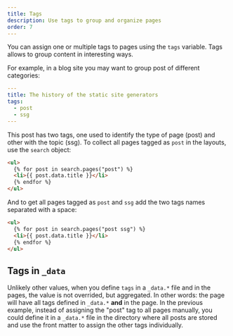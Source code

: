 ```yaml
---
title: Tags
description: Use tags to group and organize pages
order: 7
---
```


You can assign one or multiple tags to pages using the `tags` variable. Tags
allows to group content in interesting ways.

For example, in a blog site you may want to group post of different categories:

```yaml
---
title: The history of the static site generators
tags:
  - post
  - ssg
---
```

This post has two tags, one used to identify the type of page (post) and other
with the topic (ssg). To collect all pages tagged as `post` in the layouts, use
the `search` object:

```html
<ul>
  {% for post in search.pages("post") %}
  <li>{{ post.data.title }}</li>
  {% endfor %}
</ul>
```

And to get all pages tagged as `post` and `ssg` add the two tags names separated
with a space:

```html
<ul>
  {% for post in search.pages("post ssg") %}
  <li>{{ post.data.title }}</li>
  {% endfor %}
</ul>
```

## Tags in `_data`

Unlikely other values, when you define `tags` in a `_data.*` file and in the
pages, the value is not overrided, but aggregated. In other words: the page will
have all tags defined in `_data.*` **and** in the page. In the previous example,
instead of assigning the "post" tag to all pages manually, you could define it
in a `_data.*` file in the directory where all posts are stored and use the
front matter to assign the other tags individually.
